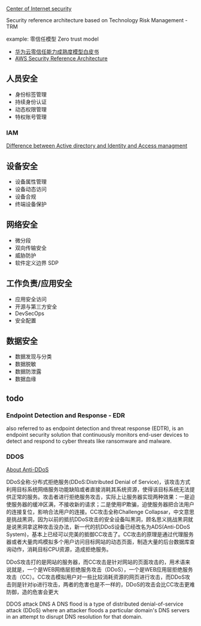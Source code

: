 [Center of Internet security](https://www.cisecurity.org/cis-benchmarks/)

Security reference architecture based on Technology Risk Management - TRM

example: 零信任模型 Zero trust model
+ [华为云零信任能力成熟度模型白皮书](https://res-static.hc-cdn.cn/cloudbu-site/china/zh-cn/TrustCenter/WithePaper/HUAWEICLOUD_ZTCMM.pdf)
+ [AWS Security Reference Architecture](https://docs.aws.amazon.com/prescriptive-guidance/latest/security-reference-architecture/welcome.html)

## 人员安全

+ 身份标签管理
+ 持续身份认证
+ 动态权限管理
+ 特权账号管理

### IAM
[Difference between Active directory and Identity and Access managment](https://stackoverflow.com/questions/43987531/difference-between-active-directory-and-identity-and-access-managment)


## 设备安全
+ 设备属性管理
+ 设备动态访问
+ 设备合规
+ 终端设备保护

## 网络安全
+ 微分段
+ 双向传输安全
+ 威胁防护
+ 软件定义边界 SDP

## 工作负责/应用安全

+ 应用安全访问
+ 开源与第三方安全
+ DevSecOps
+ 安全配置

## 数据安全

+ 数据发现与分类
+ 数据脱敏
+ 数据防泄露
+ 数据血缘

## todo

### Endpoint Detection and Response - EDR 
also referred to as endpoint detection and threat response (EDTR), is an endpoint security solution that continuously monitors end-user devices to detect and respond to cyber threats like ransomware and malware.

### DDOS
[About Anti-DDoS](https://support.huaweicloud.com/intl/en-us/antiddos_faq/antiddos_01_0018.html)

DDoS全称:分布式拒绝服务(DDoS:Distributed Denial of Service)，该攻击方式利用目标系统网络服务功能缺陷或者直接消耗其系统资源，使得该目标系统无法提供正常的服务。攻击者进行拒绝服务攻击，实际上让服务器实现两种效果：一是迫使服务器的缓冲区满，不接收新的请求；二是使用IP欺骗，迫使服务器把合法用户的连接复位，影响合法用户的连接。CC攻击全称Challenge Collapsar，中文意思是挑战黑洞，因为以前的抵抗DDoS攻击的安全设备叫黑洞，顾名思义挑战黑洞就是说黑洞拿这种攻击没办法，新一代的抗DDoS设备已经改名为ADS(Anti-DDoS System)，基本上已经可以完美的抵御CC攻击了。CC攻击的原理是通过代理服务器或者大量肉鸡模拟多个用户访问目标网站的动态页面，制造大量的后台数据库查询动作，消耗目标CPU资源，造成拒绝服务。

DDoS攻击打的是网站的服务器，而CC攻击是针对网站的页面攻击的，用术语来说就是，一个是WEB网络层拒绝服务攻击（DDoS），一个是WEB应用层拒绝服务攻击（CC）。CC攻击模拟用户对一些比较消耗资源的网页进行攻击，而DDoS攻击则是针对ip进行攻击，两者的危害也是不一样的，DDoS的攻击会比CC攻击更难防御，造的危害会更大

DDOS attack DNS
A DNS flood is a type of distributed denial-of-service attack (DDoS) where an attacker floods a particular domain's DNS servers in an attempt to disrupt DNS resolution for that domain.